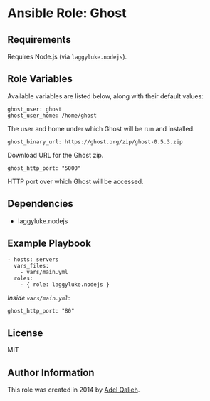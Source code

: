 # Ansible Role: Ghost

## Requirements

Requires Node.js (via `laggyluke.nodejs`).

## Role Variables

Available variables are listed below, along with their default values:

    ghost_user: ghost
    ghost_user_home: /home/ghost

The user and home under which Ghost will be run and installed.

    ghost_binary_url: https://ghost.org/zip/ghost-0.5.3.zip

Download URL for the Ghost zip.

    ghost_http_port: "5000"

HTTP port over which Ghost will be accessed.

## Dependencies

  - laggyluke.nodejs

## Example Playbook

    - hosts: servers
      vars_files:
        - vars/main.yml
      roles:
        - { role: laggyluke.nodejs }

*Inside `vars/main.yml`*:

    ghost_http_port: "80"

## License

MIT

## Author Information

This role was created in 2014 by [Adel Qalieh](https://github.com/adelq/).
